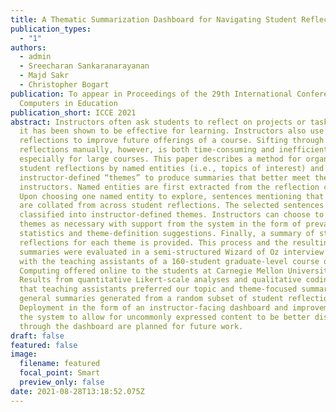 ```yaml
---
title: A Thematic Summarization Dashboard for Navigating Student Reflections at Scale
publication_types:
  - "1"
authors:
  - admin
  - Sreecharan Sankaranarayanan
  - Majd Sakr
  - Christopher Bogart
publication: To appear in Proceedings of the 29th International Conference on
  Computers in Education
publication_short: ICCE 2021
abstract: Instructors often ask students to reflect on projects or tasks because
  it has been shown to be effective for learning. Instructors also use these
  reflections to improve future offerings of a course. Sifting through
  reflections manually, however, is both time-consuming and inefficient,
  especially for large courses. This paper describes a method for organizing
  student reflections by named entities (i.e., topics of interest) and
  instructor-defined “themes” to produce summaries that better meet the needs of
  instructors. Named entities are first extracted from the reflection corpus.
  Upon choosing one named entity to explore, sentences mentioning that entity
  are collated from across student reflections. The selected sentences are then
  classified into instructor-defined themes. Instructors can choose to re-define
  themes as necessary with support from the system in the form of prevalence
  statistics and theme-definition suggestions. Finally, a summary of student
  reflections for each theme is provided. This process and the resulting
  summaries were evaluated in a semi-structured Wizard of Oz interview study
  with the teaching assistants of a 160-student graduate-level course on Cloud
  Computing offered online to the students at Carnegie Mellon University.
  Results from quantitative Likert-scale analyses and qualitative coding show
  that teaching assistants preferred our topic and theme-focused summaries over
  general summaries generated from a random subset of student reflections.
  Deployment in the form of an instructor-facing dashboard and improvement to
  the system to allow for uncommonly expressed content to be better discoverable
  through the dashboard are planned for future work.
draft: false
featured: false
image:
  filename: featured
  focal_point: Smart
  preview_only: false
date: 2021-08-28T13:18:52.075Z
---
```

